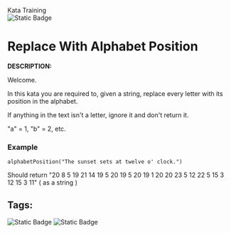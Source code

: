 Kata Training <br>
![Static Badge](https://img.shields.io/badge/6kyu%20-%20black?style=flat&logo=codewars&labelColor=B1361E&color=yellow)

# Replace With Alphabet Position

**DESCRIPTION:**

Welcome.

In this kata you are required to, given a string, replace every letter with its position in the alphabet.

If anything in the text isn't a letter, ignore it and don't return it.

"a" = 1, "b" = 2, etc.

### Example

```
alphabetPosition("The sunset sets at twelve o' clock.")
```

Should return "20 8 5 19 21 14 19 5 20 19 5 20 19 1 20 20 23 5 12 22 5 15 3 12 15 3 11" ( as a string )

## Tags:

![Static Badge](https://img.shields.io/badge/fundamentals%20-%20purple?style=plastic) ![Static Badge](https://img.shields.io/badge/strings%20-%20purple?style=plastic) 